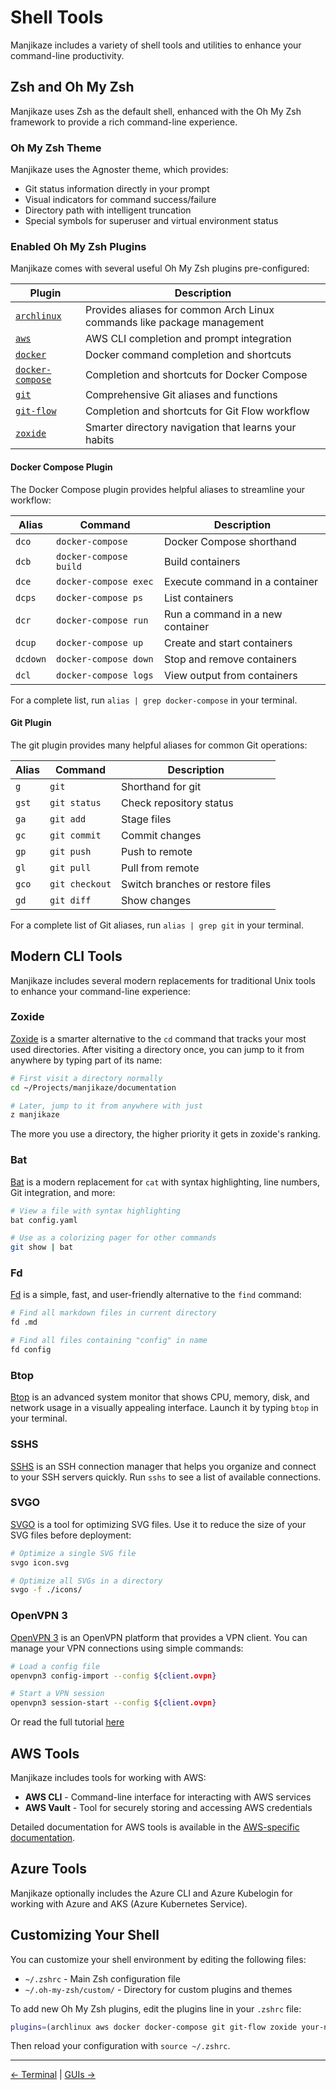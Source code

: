 # Shell Tools

Manjikaze includes a variety of shell tools and utilities to enhance your command-line productivity.

## Zsh and Oh My Zsh

Manjikaze uses Zsh as the default shell, enhanced with the Oh My Zsh framework to provide a rich command-line experience.

### Oh My Zsh Theme

Manjikaze uses the Agnoster theme, which provides:

-   Git status information directly in your prompt
-   Visual indicators for command success/failure
-   Directory path with intelligent truncation
-   Special symbols for superuser and virtual environment status

### Enabled Oh My Zsh Plugins

Manjikaze comes with several useful Oh My Zsh plugins pre-configured:

| Plugin                                                                                    | Description                                                             |
| ----------------------------------------------------------------------------------------- | ----------------------------------------------------------------------- |
| [`archlinux`](https://github.com/ohmyzsh/ohmyzsh/tree/master/plugins/archlinux)           | Provides aliases for common Arch Linux commands like package management |
| [`aws`](https://github.com/ohmyzsh/ohmyzsh/tree/master/plugins/aws)                       | AWS CLI completion and prompt integration                               |
| [`docker`](https://github.com/ohmyzsh/ohmyzsh/tree/master/plugins/docker)                 | Docker command completion and shortcuts                                 |
| [`docker-compose`](https://github.com/ohmyzsh/ohmyzsh/tree/master/plugins/docker-compose) | Completion and shortcuts for Docker Compose                             |
| [`git`](https://github.com/ohmyzsh/ohmyzsh/tree/master/plugins/git)                       | Comprehensive Git aliases and functions                                 |
| [`git-flow`](https://github.com/ohmyzsh/ohmyzsh/tree/master/plugins/git-flow)             | Completion and shortcuts for Git Flow workflow                          |
| [`zoxide`](https://github.com/ajeetdsouza/zoxide)                                         | Smarter directory navigation that learns your habits                    |

#### Docker Compose Plugin

The Docker Compose plugin provides helpful aliases to streamline your workflow:

| Alias    | Command                | Description                      |
| -------- | ---------------------- | -------------------------------- |
| `dco`    | `docker-compose`       | Docker Compose shorthand         |
| `dcb`    | `docker-compose build` | Build containers                 |
| `dce`    | `docker-compose exec`  | Execute command in a container   |
| `dcps`   | `docker-compose ps`    | List containers                  |
| `dcr`    | `docker-compose run`   | Run a command in a new container |
| `dcup`   | `docker-compose up`    | Create and start containers      |
| `dcdown` | `docker-compose down`  | Stop and remove containers       |
| `dcl`    | `docker-compose logs`  | View output from containers      |

For a complete list, run `alias | grep docker-compose` in your terminal.

#### Git Plugin

The git plugin provides many helpful aliases for common Git operations:

| Alias | Command        | Description                      |
| ----- | -------------- | -------------------------------- |
| `g`   | `git`          | Shorthand for git                |
| `gst` | `git status`   | Check repository status          |
| `ga`  | `git add`      | Stage files                      |
| `gc`  | `git commit`   | Commit changes                   |
| `gp`  | `git push`     | Push to remote                   |
| `gl`  | `git pull`     | Pull from remote                 |
| `gco` | `git checkout` | Switch branches or restore files |
| `gd`  | `git diff`     | Show changes                     |

For a complete list of Git aliases, run `alias | grep git` in your terminal.

## Modern CLI Tools

Manjikaze includes several modern replacements for traditional Unix tools to enhance your command-line experience:

### Zoxide

[Zoxide](https://github.com/ajeetdsouza/zoxide) is a smarter alternative to the `cd` command that tracks your most used directories. After visiting a directory once, you can jump to it from anywhere by typing part of its name:

```bash
# First visit a directory normally
cd ~/Projects/manjikaze/documentation

# Later, jump to it from anywhere with just
z manjikaze
```

The more you use a directory, the higher priority it gets in zoxide's ranking.

### Bat

[Bat](https://github.com/sharkdp/bat) is a modern replacement for `cat` with syntax highlighting, line numbers, Git integration, and more:

```bash
# View a file with syntax highlighting
bat config.yaml

# Use as a colorizing pager for other commands
git show | bat
```

### Fd

[Fd](https://github.com/sharkdp/fd) is a simple, fast, and user-friendly alternative to the `find` command:

```bash
# Find all markdown files in current directory
fd .md

# Find all files containing "config" in name
fd config
```

### Btop

[Btop](https://github.com/aristocratos/btop) is an advanced system monitor that shows CPU, memory, disk, and network usage in a visually appealing interface. Launch it by typing `btop` in your terminal.

### SSHS

[SSHS](https://github.com/quantumsheep/sshs) is an SSH connection manager that helps you organize and connect to your SSH servers quickly. Run `sshs` to see a list of available connections.

### SVGO

[SVGO](https://github.com/svg/svgo) is a tool for optimizing SVG files. Use it to reduce the size of your SVG files before deployment:

```bash
# Optimize a single SVG file
svgo icon.svg

# Optimize all SVGs in a directory
svgo -f ./icons/
```

### OpenVPN 3

[OpenVPN 3](https://codeberg.org/OpenVPN/openvpn3-linux) is an OpenVPN platform that provides a VPN client. You can manage your VPN connections using simple commands:

```bash
# Load a config file
openvpn3 config-import --config ${client.ovpn}

# Start a VPN session
openvpn3 session-start --config ${client.ovpn}
```

Or read the full tutorial [here](https://openvpn.net/as-docs/tutorials/tutorial--connect-with-linux.html)

## AWS Tools

Manjikaze includes tools for working with AWS:

-   **AWS CLI** - Command-line interface for interacting with AWS services
-   **AWS Vault** - Tool for securely storing and accessing AWS credentials

Detailed documentation for AWS tools is available in the [AWS-specific documentation](aws-tools.md).

## Azure Tools

Manjikaze optionally includes the Azure CLI and Azure Kubelogin for working with Azure and AKS (Azure Kubernetes Service).

## Customizing Your Shell

You can customize your shell environment by editing the following files:

-   `~/.zshrc` - Main Zsh configuration file
-   `~/.oh-my-zsh/custom/` - Directory for custom plugins and themes

To add new Oh My Zsh plugins, edit the plugins line in your `.zshrc` file:

```bash
plugins=(archlinux aws docker docker-compose git git-flow zoxide your-new-plugin)
```

Then reload your configuration with `source ~/.zshrc`.

---

[← Terminal](terminal.md) | [GUIs →](gui.md)
